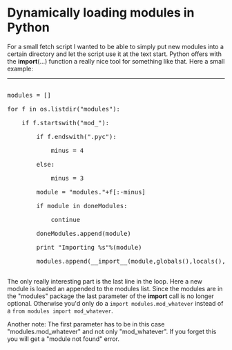 # Dynamically loading modules in Python

For a small fetch script I wanted to be able to simply put new modules into a certain directory and let the script use it at the text start. Python offers with the __import__(...) function a really nice tool for something like that. Here a small example:

-------------------------------



<pre class="code">

modules = []

for f in os.listdir("modules"):

	if f.startswith("mod_"):

		if f.endswith(".pyc"):

			minus = 4

		else:

			minus = 3

		module = "modules."+f[:-minus]

		if module in doneModules:

			continue

		doneModules.append(module)

		print "Importing %s"%(module)

		modules.append(__import__(module,globals(),locals(),["modules"]))

</pre>



The only really interesting part is the last line in the loop. Here a new module is loaded an appended to the modules list. Since the modules are in the "modules" package the last parameter of the __import__ call is no longer optional. Otherwise you'd only do a `import modules.mod_whatever` instead of a `from modules import mod_whatever`.



Another note: The first parameter has to be in this case "modules.mod_whatever" and not only "mod_whatever". If you forget this you will get a "module not found" error.